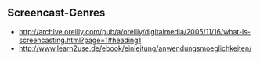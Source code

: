 ## Screencast-Genres

* http://archive.oreilly.com/pub/a/oreilly/digitalmedia/2005/11/16/what-is-screencasting.html?page=1#heading1
* http://www.learn2use.de/ebook/einleitung/anwendungsmoeglichkeiten/
